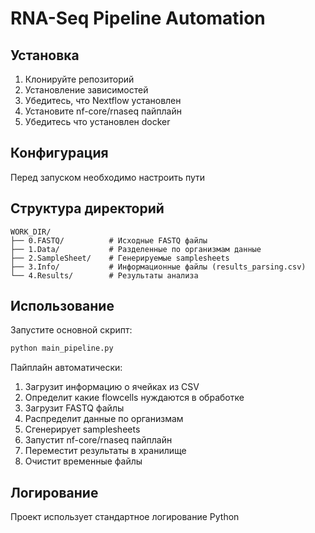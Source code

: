 # RNA-Seq Pipeline Automation

## Установка

1. Клонируйте репозиторий
2. Установление зависимостей
3. Убедитесь, что Nextflow установлен
4. Установите nf-core/rnaseq пайплайн
5. Убедитесь что установлен docker 

## Конфигурация

Перед запуском необходимо настроить пути

## Структура директорий

```
WORK_DIR/
├── 0.FASTQ/          # Исходные FASTQ файлы
├── 1.Data/           # Разделенные по организмам данные
├── 2.SampleSheet/    # Генерируемые samplesheets
├── 3.Info/           # Информационные файлы (results_parsing.csv)
└── 4.Results/        # Результаты анализа
```

## Использование

Запустите основной скрипт:

```bash
python main_pipeline.py
```

Пайплайн автоматически:
1. Загрузит информацию о ячейках из CSV
2. Определит какие flowcells нуждаются в обработке
3. Загрузит FASTQ файлы
4. Распределит данные по организмам
5. Сгенерирует samplesheets
6. Запустит nf-core/rnaseq пайплайн
7. Переместит результаты в хранилище
8. Очистит временные файлы

## Логирование

Проект использует стандартное логирование Python

